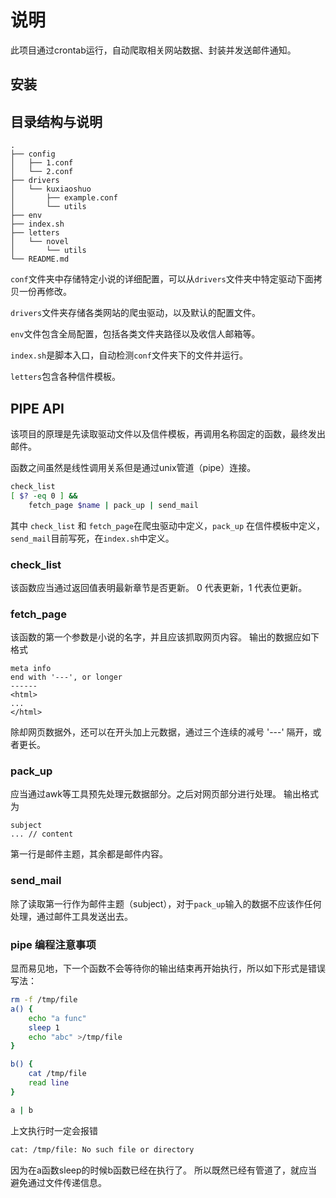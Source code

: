 # 说明

此项目通过crontab运行，自动爬取相关网站数据、封装并发送邮件通知。

## 安装

## 目录结构与说明
    .
    ├── config
    │   ├── 1.conf
    │   └── 2.conf
    ├── drivers
    │   └── kuxiaoshuo
    │       ├── example.conf
    │       └── utils
    ├── env
    ├── index.sh
    ├── letters
    │   └── novel
    │       └── utils
    └── README.md

`conf`文件夹中存储特定小说的详细配置，可以从`drivers`文件夹中特定驱动下面拷贝一份再修改。

`drivers`文件夹存储各类网站的爬虫驱动，以及默认的配置文件。

`env`文件包含全局配置，包括各类文件夹路径以及收信人邮箱等。

`index.sh`是脚本入口，自动检测`conf`文件夹下的文件并运行。

`letters`包含各种信件模板。

## PIPE API

该项目的原理是先读取驱动文件以及信件模板，再调用名称固定的函数，最终发出邮件。

函数之间虽然是线性调用关系但是通过unix管道（pipe）连接。

```bash
check_list
[ $? -eq 0 ] &&
    fetch_page $name | pack_up | send_mail
```
其中 `check_list` 和 `fetch_page`在爬虫驱动中定义，`pack_up` 在信件模板中定义，`send_mail`目前写死，在`index.sh`中定义。

### check_list
该函数应当通过返回值表明最新章节是否更新。
0 代表更新，1 代表位更新。

### fetch_page
该函数的第一个参数是小说的名字，并且应该抓取网页内容。
输出的数据应如下格式
```
meta info
end with '---', or longer
------
<html>
...
</html>
```
除却网页数据外，还可以在开头加上元数据，通过三个连续的减号 '---' 隔开，或者更长。

### pack_up
应当通过awk等工具预先处理元数据部分。之后对网页部分进行处理。
输出格式为
```
subject
... // content
```
第一行是邮件主题，其余都是邮件内容。

### send_mail
除了读取第一行作为邮件主题（subject），对于`pack_up`输入的数据不应该作任何处理，通过邮件工具发送出去。

### pipe 编程注意事项
显而易见地，下一个函数不会等待你的输出结束再开始执行，所以如下形式是错误写法：
```bash
rm -f /tmp/file
a() {
    echo "a func"
    sleep 1
    echo "abc" >/tmp/file
}

b() {
    cat /tmp/file
    read line
}

a | b
```
上文执行时一定会报错
```bash
cat: /tmp/file: No such file or directory
```
因为在a函数sleep的时候b函数已经在执行了。
所以既然已经有管道了，就应当避免通过文件传递信息。
